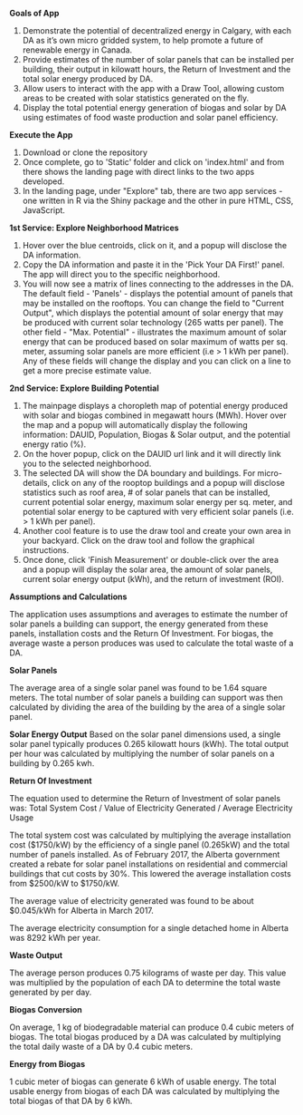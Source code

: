 **Goals of App**

1. Demonstrate the potential of decentralized energy in Calgary, with each DA as it’s own micro gridded system, to help promote a future of renewable energy in Canada.
2. Provide estimates of the number of solar panels that can be installed per building, their output in kilowatt hours, the Return of Investment and the total solar energy produced by DA. 
3. Allow users to interact with the app with a Draw Tool, allowing custom areas to be created with solar statistics generated on the fly.
4. Display the total potential energy generation of biogas and solar by DA using estimates of food waste production and solar panel efficiency.

**Execute the App**
1. Download or clone the repository
2. Once complete, go to 'Static' folder and click on 'index.html' and from there shows the landing page with direct links to the two apps developed. 
3. In the landing page, under "Explore" tab, there are two app services - one written in R via the Shiny package and the other in pure HTML, CSS, JavaScript. 

**1st Service: Explore Neighborhood Matrices**
1. Hover over the blue centroids, click on it, and a popup will disclose the DA information. 
2. Copy the DA information and paste it in the 'Pick Your DA First!' panel. The app will direct you to the specific neighborhood. 
3. You will now see a matrix of lines connecting to the addresses in the DA. The default field - 'Panels' - displays the potential amount of panels that may be installed on the rooftops. You can change the field to "Current Output", which displays the potential amount of solar energy that may be produced with current solar technology (265 watts per panel). The other field - "Max. Potential" - illustrates the maximum amount of solar energy that can be produced based on solar maximum of watts per sq. meter, assuming solar panels are more efficient (i.e > 1 kWh per panel). Any of these fields will change the display and you can click on a line to get a more precise estimate value. 

**2nd Service: Explore Building Potential**
1. The mainpage displays a choropleth map of potential energy produced with solar and biogas combined in megawatt hours (MWh). Hover over the map and a popup will automatically display the following information: DAUID, Population, Biogas & Solar output, and the potential energy ratio (%).
2. On the hover popup, click on the DAUID url link and it will directly link you to the selected neighborhood. 
3. The selected DA will show the DA boundary and buildings. For micro-details, click on any of the rooptop buildings and a popup will disclose statistics such as roof area, # of solar panels that can be installed, current potential solar energy, maximum solar energy per sq. meter, and potential solar energy to be captured with very efficient solar panels (i.e. > 1 kWh per panel). 
4. Another cool feature is to use the draw tool and create your own area in your backyard. Click on the draw tool and follow the graphical instructions. 
5. Once done, click 'Finish Measurement' or double-click over the area and a popup will display the solar area, the amount of solar panels, current solar energy output (kWh), and the return of investment (ROI).  

**Assumptions and Calculations**

The application uses assumptions and averages to estimate the number of solar panels a building can support, the energy generated from these panels, installation costs and the Return Of Investment. For biogas, the average waste a person produces was used to calculate the total waste of a DA.

**Solar Panels**

The average area of a single solar panel was found to be 1.64 square meters. The total number of solar panels a building can support was then calculated by dividing the area of the building by the area of a single solar panel.

**Solar  Energy Output** 
Based on the solar panel dimensions used, a single solar panel typically produces 0.265 kilowatt hours (kWh). The total output per hour was calculated by multiplying the number of solar panels on a building by 0.265 kwh.

**Return Of Investment**

The equation used to determine the Return of Investment of solar panels was:
Total System Cost / Value of Electricity Generated / Average Electricity Usage

The total system cost was calculated by multiplying the average installation cost ($1750/kW) by the efficiency of a single panel (0.265kW) and the total number of panels installed. As of February 2017, the Alberta government created a rebate for solar panel installations on residential and commercial buildings that cut costs by 30%. This lowered the average installation costs from $2500/kW to $1750/kW.

The average value of electricity generated was found to be about $0.045/kWh for Alberta in March 2017. 

The average electricity consumption for a single detached home in Alberta was 8292 kWh per year.  

**Waste Output**

The average person produces 0.75 kilograms of waste per day. This value was multiplied by the population of each DA to determine the total waste generated by per day. 

**Biogas Conversion**

On average, 1 kg of biodegradable material can produce 0.4 cubic meters of biogas. The total biogas produced by a DA was calculated by multiplying the total daily waste of a DA by 0.4 cubic meters.

**Energy from Biogas**

1 cubic meter of biogas can generate 6 kWh of usable energy. The total usable energy from biogas of each DA was calculated by multiplying the total biogas of that DA by 6 kWh. 

